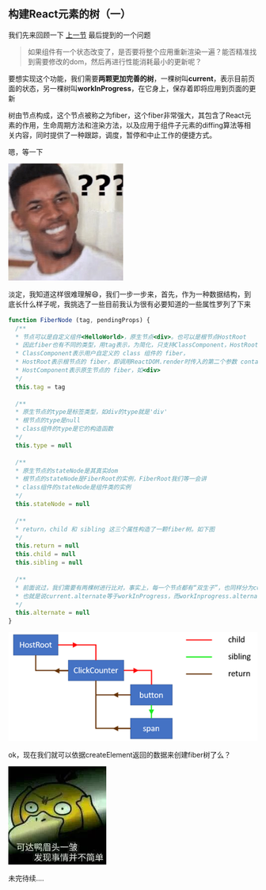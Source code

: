 ## 构建React元素的树（一）

我们先来回顾一下 [上一节](../实现ReactDOM.render/README.md) 最后提到的一个问题

> 如果组件有一个状态改变了，是否要将整个应用重新渲染一遍？能否精准找到需要修改的dom，然后再进行性能消耗最小的更新呢？

要想实现这个功能，我们需要**两颗更加完善的树**，一棵树叫**current**，表示目前页面的状态，另一棵树叫**workInProgress**，在它身上，保存着即将应用到页面的更新

树由节点构成，这个节点被称之为fiber，这个fiber非常强大，其包含了React元素的作用，生命周期方法和渲染方法，以及应用于组件子元素的diffing算法等相关内容，同时提供了一种跟踪，调度，暂停和中止工作的便捷方式。

嗯，等一下


![](../assets/black.jpeg)

淡定，我知道这样很难理解😄，我们一步一步来，首先，作为一种数据结构，到底长什么样子呢，我挑选了一些目前我认为很有必要知道的一些属性罗列了下来

```js
function FiberNode (tag, pendingProps) {
  /**
  * 节点可以是自定义组件<HelloWorld>，原生节点<div>。也可以是根节点HostRoot
  * 因此fiber也有不同的类型，用tag表示，为简化，只支持ClassComponent，HostRoot，HostComponent三个类型，其中
  * ClassComponent表示用户自定义的 class 组件的 fiber，
  * HostRoot表示根节点的 fiber，即调用ReactDOM.render时传入的第二个参数 container。
  * HostComponent表示原生节点的 fiber，如<div>
  */
  this.tag = tag
  
  /** 
  * 原生节点的type是标签类型，如div的type就是'div'
  * 根节点的type是null
  * class组件的type是它的构造函数
  */
  this.type = null
  
  /**
  * 原生节点的stateNode是其真实dom
  * 根节点的stateNode是FiberRoot的实例，FiberRoot我们等一会讲
  * class组件的stateNode是组件类的实例
  */
  this.stateNode = null
  
  /**
  * return，child 和 sibling 这三个属性构造了一颗fiber树。如下图
  */
  this.return = null
  this.child = null
  this.sibling = null
  
  /**
  * 前面说过，我们需要有两棵树进行比对，事实上，每一个节点都有“双生子”，也同样分为current节点和workInprogress节点， 它们通过alternate连接起来，
  * 也就是说current.alternate等于workInProgress，而workInprogress.alternate即current
  */
  this.alternate = null
}
```
![](../assets/fiberTreeNodes.png)

ok，现在我们就可以依据createElement返回的数据来创建fiber树了么？

![](../assets/kedaya.jpg)


未完待续….

